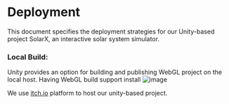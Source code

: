 # Deployment

This document specifies the deployment strategies for our Unity-based project SolarX, an interactive solar system simulator.

### Local Build:

Unity provides an option for building and publishing WebGL project on the local host. Having WebGL build support install
![image](https://user-images.githubusercontent.com/93735732/226769272-e15e2851-8827-4601-a3e8-98277d673f26.png)


We use <a href="itch.io">itch.io<a> platform to host our unity-based project.
